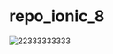 # repo_ionic_8
![22333333333](https://user-images.githubusercontent.com/81184929/132936820-f310c8ee-dd18-4891-bb43-12d198d1314a.PNG)
